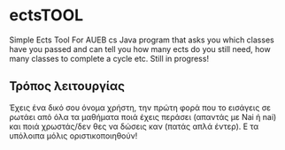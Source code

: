 # ectsTOOL

Simple Ects Tool For AUEB cs
Java program that asks you which classes have you passed and can tell you how many ects do you still need, how many classes to complete a cycle etc.
Still in progress!

## Τρόπος λειτουργίας

Έχεις ένα δικό σου όνομα χρήστη, την πρώτη φορά που το εισάγεις σε ρωτάει από όλα τα μαθήματα ποιά έχεις περάσει (απαντάς με Nai ή nai) και ποιά χρωστάς/δεν θες να δώσεις καν (πατάς απλά έντερ). Ε τα υπόλοιπα μόλις οριστικοποιηθούν!
